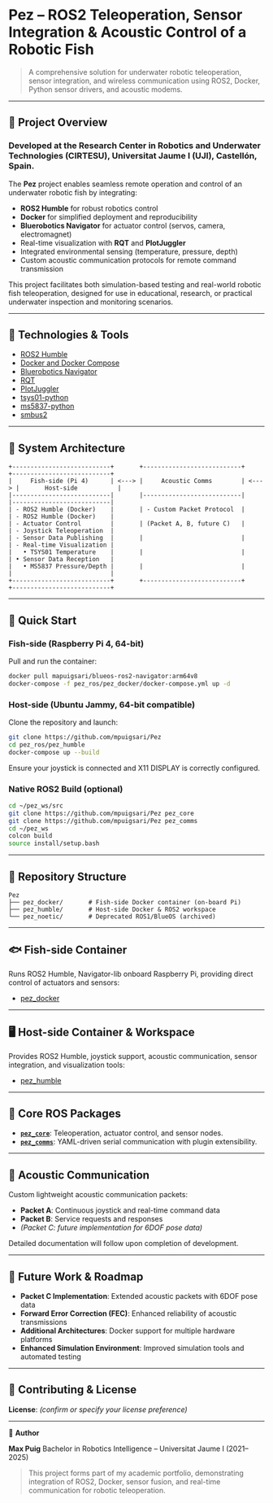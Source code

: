 # Pez – ROS2 Teleoperation, Sensor Integration & Acoustic Control of a Robotic Fish

> A comprehensive solution for underwater robotic teleoperation, sensor integration, and wireless communication using ROS2, Docker, Python sensor drivers, and acoustic modems.

---

## 🌊 Project Overview

### Developed at the Research Center in Robotics and Underwater Technologies (CIRTESU), Universitat Jaume I (UJI), Castellón, Spain.

The **Pez** project enables seamless remote operation and control of an underwater robotic fish by integrating:

* **ROS2 Humble** for robust robotics control
* **Docker** for simplified deployment and reproducibility
* **Bluerobotics Navigator** for actuator control (servos, camera, electromagnet)
* Real-time visualization with **RQT** and **PlotJuggler**
* Integrated environmental sensing (temperature, pressure, depth)
* Custom acoustic communication protocols for remote command transmission

This project facilitates both simulation-based testing and real-world robotic fish teleoperation, designed for use in educational, research, or practical underwater inspection and monitoring scenarios.

---

## 🧰 Technologies & Tools

* [ROS2 Humble](https://docs.ros.org/en/humble/)
* [Docker and Docker Compose](https://docs.docker.com/compose/)
* [Bluerobotics Navigator](https://bluerobotics.com/store/comm-control-power/control/navigator/)
* [RQT](https://wiki.ros.org/rqt)
* [PlotJuggler](https://github.com/facontidavide/PlotJuggler)
* [tsys01-python](https://github.com/bluerobotics/tsys01-python)
* [ms5837-python](https://github.com/bluerobotics/ms5837-python)
* [smbus2](https://pypi.org/project/smbus2/)

---

## 🧱 System Architecture

```
+---------------------------+       +---------------------------+       +---------------------------+
|     Fish-side (Pi 4)      | <---> |     Acoustic Comms        | <---> |       Host-side           |
|---------------------------|       |---------------------------|       |---------------------------|
| - ROS2 Humble (Docker)    |       | - Custom Packet Protocol  |       | - ROS2 Humble (Docker)    |
| - Actuator Control        |       | (Packet A, B, future C)   |       | - Joystick Teleoperation  |
| - Sensor Data Publishing  |       |                           |       | - Real-time Visualization |
|   • TSYS01 Temperature    |       |                           |       | • Sensor Data Reception   |
|   • MS5837 Pressure/Depth |       |                           |       |                           |
+---------------------------+       +---------------------------+       +---------------------------+
```

---

## 🚀 Quick Start

### Fish-side (Raspberry Pi 4, 64-bit)

Pull and run the container:

```bash
docker pull mapuigsari/blueos-ros2-navigator:arm64v8
docker-compose -f pez_ros/pez_docker/docker-compose.yml up -d
```

### Host-side (Ubuntu Jammy, 64-bit compatible)

Clone the repository and launch:

```bash
git clone https://github.com/mpuigsari/Pez
cd pez_ros/pez_humble
docker-compose up --build
```

Ensure your joystick is connected and X11 DISPLAY is correctly configured.

### Native ROS2 Build (optional)

```bash
cd ~/pez_ws/src
git clone https://github.com/mpuigsari/Pez pez_core
git clone https://github.com/mpuigsari/Pez pez_comms
cd ~/pez_ws
colcon build
source install/setup.bash
```

---

## 📁 Repository Structure

```
Pez
├── pez_docker/       # Fish-side Docker container (on-board Pi)
├── pez_humble/       # Host-side Docker & ROS2 workspace
└── pez_noetic/       # Deprecated ROS1/BlueOS (archived)
```

---

## 🐟 Fish-side Container

Runs ROS2 Humble, Navigator-lib onboard Raspberry Pi, providing direct control of actuators and sensors:

* [pez\_docker](pez_ros/pez_docker/pez/README.md)

---

## 🖥️ Host-side Container & Workspace

Provides ROS2 Humble, joystick support, acoustic communication, sensor integration, and visualization tools:

* [pez\_humble](pez_ros/pez_humble/README.md)

---

## 🔧 Core ROS Packages

* **[`pez_core`](pez_ros/pez_humble/pez_ws/src/pez_core/README.md)**: Teleoperation, actuator control, and sensor nodes.
* **[`pez_comms`](pez_ros/pez_humble/pez_ws/src/pez_comms/README.md)**: YAML-driven serial communication with plugin extensibility.

---

## 📡 Acoustic Communication

Custom lightweight acoustic communication packets:

* **Packet A**: Continuous joystick and real-time command data
* **Packet B**: Service requests and responses
* *(Packet C: future implementation for 6DOF pose data)*

Detailed documentation will follow upon completion of development.

---

## 🚧 Future Work & Roadmap

* **Packet C Implementation**: Extended acoustic packets with 6DOF pose data
* **Forward Error Correction (FEC)**: Enhanced reliability of acoustic transmissions
* **Additional Architectures**: Docker support for multiple hardware platforms
* **Enhanced Simulation Environment**: Improved simulation tools and automated testing

---

## 🤝 Contributing & License

**License**: *(confirm or specify your license preference)*

---

👤 **Author**

**Max Puig**
Bachelor in Robotics Intelligence – Universitat Jaume I (2021–2025)

> This project forms part of my academic portfolio, demonstrating integration of ROS2, Docker, sensor fusion, and real-time communication for robotic teleoperation.

